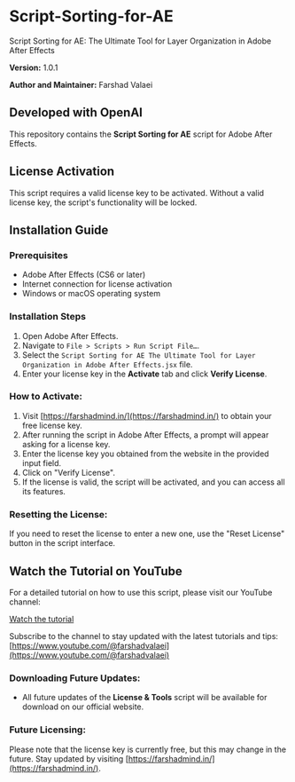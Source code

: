 # Script-Sorting-for-AE
Script Sorting for AE: The Ultimate Tool for Layer Organization in Adobe After Effects

**Version:** 1.0.1  

**Author and Maintainer:** Farshad Valaei

## Developed with OpenAI
This repository contains the **Script Sorting for AE** script for Adobe After Effects.

## License Activation

This script requires a valid license key to be activated. Without a valid license key, the script's functionality will be locked.
## Installation Guide

### Prerequisites
- Adobe After Effects (CS6 or later)
- Internet connection for license activation
- Windows or macOS operating system

### Installation Steps
1. Open Adobe After Effects.
2. Navigate to `File > Scripts > Run Script File…`.
3. Select the `Script Sorting for AE The Ultimate Tool for Layer Organization in Adobe After Effects.jsx` file.
4. Enter your license key in the **Activate** tab and click **Verify License**.

### How to Activate:
1. Visit [https://farshadmind.in/](https://farshadmind.in/) to obtain your free license key.
2. After running the script in Adobe After Effects, a prompt will appear asking for a license key.
3. Enter the license key you obtained from the website in the provided input field.
4. Click on "Verify License".
5. If the license is valid, the script will be activated, and you can access all its features.

### Resetting the License:
If you need to reset the license to enter a new one, use the "Reset License" button in the script interface.


## Watch the Tutorial on YouTube

For a detailed tutorial on how to use this script, please visit our YouTube channel:

[Watch the tutorial](https://www.youtube.com/@farshadvalaei)

Subscribe to the channel to stay updated with the latest tutorials and tips:
[https://www.youtube.com/@farshadvalaei](https://www.youtube.com/@farshadvalaei)


### Downloading Future Updates:
- All future updates of the **License & Tools** script will be available for download on our official website.
### Future Licensing:
Please note that the license key is currently free, but this may change in the future. Stay updated by visiting [https://farshadmind.in/](https://farshadmind.in/).
